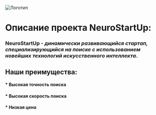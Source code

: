 ![Логотип](https://camo.githubusercontent.com/c6727c717cad1e4820481abb87524f90782445c5/68747470733a2f2f692e696d6775722e636f6d2f495a4f525769492e706e67)

# Описание проекта NeuroStartUp:

### **NeuroStartUp** - _динамически развивающийся стартап, специализирующийся на поиске с использованием новейших технологий искусственного интеллекта_. 

## Наши преимущества:

#### * Высокая точность поиска
#### * Высокая скорость поиска
#### * Низкая цена